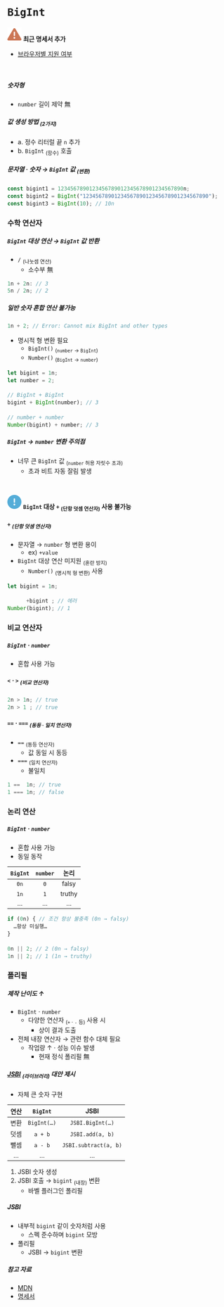 `BigInt`
====

<img src="../../images/commons/icons/triangle-exclamation-solid.svg" /> **최근 명세서 추가**

- [브라우저별 지원 여부](https://caniuse.com/#feat=bigint)

<br />

##### 숫자형
- `number` 길이 제약 無

##### 값 생성 방법 <sub>(2가지)</sub>
- a. 정수 리터럴 끝 `n` 추가
- b. `BigInt` <sub>(함수)</sub> 호출

##### 문자열 · 숫자 → `BigInt` 값 <sub>(변환)</sub>
```javascript
const bigint1 = 1234567890123456789012345678901234567890n;
const bigint2 = BigInt("1234567890123456789012345678901234567890");
const bigint3 = BigInt(10); // 10n
```

### 수학 연산자

##### `BigInt` 대상 연산 → `BigInt` 값 반환
- `/` <sub>(나눗셈 연산)</sub>
  - 소수부 無
```javascript
1n + 2n: // 3
5n / 2n; // 2
```

##### 일반 숫자 혼합 연산 불가능
```javascript
1n + 2; // Error: Cannot mix BigInt and other types
```
- 명시적 형 변환 필요
  - `BigInt()` <sub>(`number` → `BigInt`)</sub>
  - `Number()` <sub>(`BigInt` → `number`)</sub>
```javascript
let bigint = 1n;
let number = 2;

// BigInt + BigInt
bigint + BigInt(number); // 3

// number + number
Number(bigint) + number; // 3
```

##### `BigInt` → `number` 변환 주의점
- 너무 큰 `BigInt` 값 <sub>(`number` 허용 자릿수 초과)</sub>
  - 초과 비트 자동 잘림 발생

<br />

<img src="../../images/commons/icons/circle-exclamation-solid.svg" /> **`BigInt` 대상 `+` <sub>(단항 덧셈 연산자)</sub> 사용 불가능**

##### `+` <sub>(단항 덧셈 연산자)</sub>
- 문자열 → `number` 형 변환 용이
  - ex\) `+value`
- `BigInt` 대상 연산 미지원 <sub>(혼란 방지)</sub>
  - `Number()` <sub>(명시적 형 변환)</sub> 사용
```javascript
let bigint = 1n;

      +bigint ; // 에러
Number(bigint); // 1
```

### 비교 연산자

##### `BigInt` · `number`
- 혼합 사용 가능

##### `<` · `>` <sub>(비교 연산자)</sub>
```javascript
2n > 1n; // true
2n > 1 ; // true
```

##### `==` · `===` <sub>(동등 · 일치 연산자)</sub>
- `==` <sub>(동등 연산자)</sub>
  - 값 동일 시 동등
- `===` <sub>(일치 연산자)</sub>
  - 불일치
```javascript
1 ==  1n; // true
1 === 1n; // false
```

### 논리 연산

##### `BigInt` · `number`
- 혼합 사용 가능
- 동일 동작

|`BigInt`|`number`|논리|
|:---:|:---:|:---:|
|`0n`|`0`|falsy|
|`1n`|`1`|truthy|
|…|…|…|

```javascript
if (0n) { // 조건 항상 불충족 (0n → falsy)
  …항상 미실행…
}

0n || 2; // 2 (0n → falsy)
1n || 2; // 1 (1n → truthy)
```

### 폴리필

##### 제작 난이도 ↑
- `BigInt` · `number`
  - 다양한 연산자 <sub>(`+` · `-` 등)</sub> 사용 시
    - 상이 결과 도출
- 전체 내장 연산자 → 관련 함수 대체 필요
  - 작업량 ↑ · 성능 이슈 발생
    - 현재 정식 폴리필 無

##### [JSBI](https://github.com/GoogleChromeLabs/jsbi) <sub>(라이브러리)</sub> 대안 제시
- 자체 큰 숫자 구현

|연산|`BigInt`|JSBI|
|:---:|:---:|:---:|
|변환|`BigInt(…)`|`JSBI.BigInt(…)`|
|덧셈|`a + b`|`JSBI.add(a, b)`|
|뺄셈|`a - b`|`JSBI.subtract(a, b)`|
|…|…|…|

1. JSBI 숫자 생성
2. JSBI 호출 → `bigint` <sub>(내장)</sub> 변환
    - 바벨 플러그인 폴리필

##### JSBI
- 내부적 `bigint` 같이 숫자처럼 사용
  - 스펙 준수하며 `bigint` 모방
- 폴리필
  - JSBI → `bigint` 변환

##### 참고 자료
- [MDN](https://developer.mozilla.org/en-US/docs/Web/JavaScript/Reference/Global_Objects/BigInt)
- [명세서](https://tc39.es/ecma262/#sec-bigint-objects)
